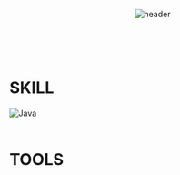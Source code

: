 <div align="center">
  
![header](https://capsule-render.vercel.app/api?type=venom&text=Bitnari%20here!&fontColor=000000&fontSize=50)
</div>
<br/>  
<br/>
<br/>

# SKILL
![Java](https://img.shields.io/badge/Java-007396.svg?&style=for-the-badge&logo=Java&logoColor=white)
<br/>
<br/>
# TOOLS
